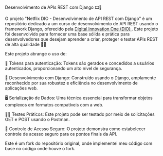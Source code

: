 Desenvolvimento de APIs REST com Django 🎞️🔐

O projeto "Netflix DIO - Desenvolvimento de API REST com Django" é um repositório dedicado a um curso de desenvolvimento de API REST usando o framework Django, oferecido pela <a href="https://www.dio.me/"> Digital Innovation One (DIO) </a>. Este projeto foi desenvolvido para fornecer uma base sólida e prática para desenvolvedores que desejam aprender a criar, proteger e testar APIs REST de alta qualidade 🔐🔏

Este projeto abrange o uso de:

🔐 Tokens para autenticação: Tokens são gerados e concedidos a usuários autenticados, proporcionando um alto nível de segurança.

🐍 Desenvolvimento com Django: Construído usando o Django, amplamente reconhecido por sua robustez e eficiência no desenvolvimento de aplicações web.

🖥️ Serialização de Dados: Uma técnica essencial para transformar objetos complexos em formatos compatíveis com a web.

✍🏽 Testes Práticos: Este projeto pode ser testado por meio de solicitações GET e POST usando o Postman.

🚓 Controle de Acesso Seguro: O projeto demonstra como estabelecer controle de acesso seguro para os pontos finais da API.

Este é um fork do repositório original, onde implementei meu código com base no código onde houve o fork.
